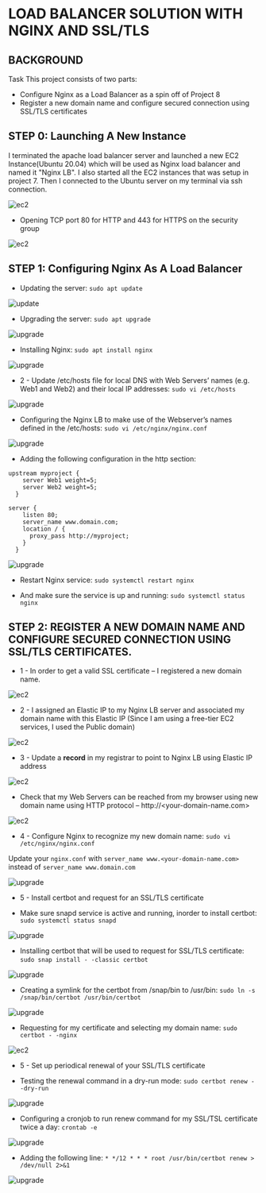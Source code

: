 
# LOAD BALANCER SOLUTION WITH NGINX AND SSL/TLS

## BACKGROUND
Task
This project consists of two parts:

* Configure Nginx as a Load Balancer as a spin off of Project 8
* Register a new domain name and configure secured connection using SSL/TLS certificates

## STEP 0: Launching A New Instance

I terminated the apache load balancer server and launched a new EC2 Instance(Ubuntu 20.04) which will be used as Nginx load balancer and named it "Nginx LB". I also started all the EC2 instances that was setup in project 7. Then I connected to the Ubuntu server on my terminal via ssh connection.


![ec2](./img/1-ec2.PNG)

* Opening TCP port 80 for HTTP and 443 for HTTPS on the security group

![ec2](./img/1-ec2.PNG)
## STEP 1: Configuring Nginx As A Load Balancer

* Updating the server:  `sudo apt update`

![update](./img/2-LVM.PNG)

* Upgrading the server: `sudo apt upgrade`

![upgrade](./img/2-LVM.PNG)

* Installing Nginx: `sudo apt install nginx`

![upgrade](./img/2-LVM.PNG)


* 2 - Update /etc/hosts file for local DNS with Web Servers’ names (e.g. Web1 and Web2) and their local IP addresses: `sudo vi /etc/hosts`

![upgrade](./img/2-LVM.PNG)

* Configuring the Nginx LB to make use of the Webserver’s names defined in the /etc/hosts: `sudo vi /etc/nginx/nginx.conf`

![upgrade](./img/2-LVM.PNG)

* Adding the following configuration in the http section:

```
upstream myproject {
    server Web1 weight=5;
    server Web2 weight=5;
  }

server {
    listen 80;
    server_name www.domain.com;
    location / {
      proxy_pass http://myproject;
    }
  }

```

![upgrade](./img/2-LVM.PNG)


* Restart Nginx service: `sudo systemctl restart nginx`

* And make sure the service is up and running: `sudo systemctl status nginx`


## STEP 2: REGISTER A NEW DOMAIN NAME AND CONFIGURE SECURED CONNECTION USING SSL/TLS CERTIFICATES.

* 1 - In order to get a valid SSL certificate – I registered a new domain name. 

![ec2](./img/1-ec2.PNG)

* 2 - I assigned an Elastic IP to my Nginx LB server and associated my domain name with this Elastic IP (Since I am using a free-tier EC2 services, I used the Public domain)

![ec2](./img/1-ec2.PNG)

* 3 - Update a **record** in my registrar to point to Nginx LB using Elastic IP address

![ec2](./img/1-ec2.PNG)


* Check that my Web Servers can be reached from my browser using new domain name using HTTP protocol – http://<your-domain-name.com>

![ec2](./img/1-ec2.PNG)


* 4 - Configure Nginx to recognize my new domain name: `sudo vi /etc/nginx/nginx.conf`

Update your `nginx.conf` with `server_name www.<your-domain-name.com>` instead of `server_name www.domain.com`

![upgrade](./img/2-LVM.PNG)

* 5 - Install certbot and request for an SSL/TLS certificate

* Make sure snapd service is active and running, inorder to install certbot: `sudo systemctl status snapd`

![upgrade](./img/2-LVM.PNG)

* Installing certbot that will be used to request for SSL/TLS certificate: `sudo snap install - -classic certbot`

![upgrade](./img/2-LVM.PNG)

* Creating a symlink for the certbot from /snap/bin to /usr/bin: `sudo ln -s /snap/bin/certbot /usr/bin/certbot`


![upgrade](./img/2-LVM.PNG)

* Requesting for my certificate and selecting my domain name: `sudo certbot - -nginx`

![ec2](./img/1-ec2.PNG)

* 5 - Set up periodical renewal of your SSL/TLS certificate

* Testing the renewal command in a dry-run mode: `sudo certbot renew - -dry-run`


![upgrade](./img/2-LVM.PNG)


* Configuring a cronjob to run renew command for my SSL/TSL certificate twice a day: `crontab -e`


![upgrade](./img/2-LVM.PNG)


* Adding the following line:
`* */12 * * * root /usr/bin/certbot renew > /dev/null 2>&1`



![upgrade](./img/2-LVM.PNG)